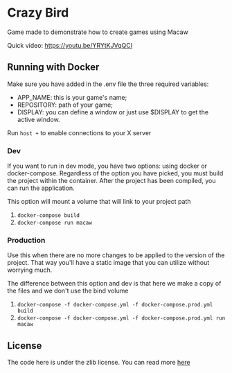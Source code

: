 # Crazy Bird

Game made to demonstrate how to create games using Macaw

Quick video: https://youtu.be/YRYtKJVqQCI

## Running with Docker

Make sure you have added in the .env file the three required variables: 
  - APP_NAME: this is your game's name;
  - REPOSITORY: path of your game;
  - DISPLAY: you can define a window or just use $DISPLAY to get the active window.

Run `host +` to enable connections to your X server

### Dev

If you want to run in dev mode, you have two options: using docker or docker-compose. Regardless of the option
you have picked, you must build the project within the container. After the project has been compiled, you can
run the application.

This option will mount a volume that will link to your project path

1. `docker-compose build`
2. `docker-compose run macaw`

### Production

Use this when there are no more changes to be applied to the version of the project. That way you'll have a static
image that you can utilize without worrying much.

The difference between this option and dev is that here we make a copy of the files and we don't use the bind volume

1. `docker-compose -f docker-compose.yml -f docker-compose.prod.yml build`
2. `docker-compose -f docker-compose.yml -f docker-compose.prod.yml run macaw`

## License
The code here is under the zlib license. You can read more [here](https://github.com/tubelz/crazybird/LICENSE.txt)
